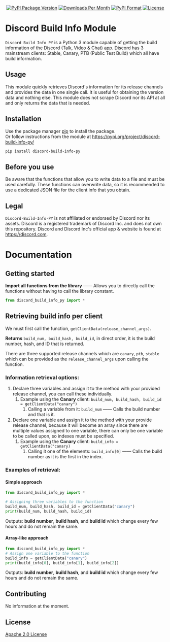 <div align="center">
  <p>
    <a href="https://pypi.org/project/discord-build-info-py/"><img src="https://img.shields.io/pypi/v/discord-build-info-py.svg" alt="PyPI Package Version" /></a>
    <a href="https://pypistats.org/packages/discord-build-info-py"><img src="https://img.shields.io/pypi/dm/discord-build-info-py?color=1" alt="Downloads Per Month" /></a>
    <a href="https://pypi.org/project/discord-build-info-py/"><img src="https://img.shields.io/pypi/format/discord-build-info-py.svg" alt="PyPI Format" /></a>
    <a href="LICENSE.md"><img src="https://img.shields.io/github/license/KaNguy/discord-build-info-py?color=007ace" alt="License" /></a>
  </p>
</div>

# Discord Build Info Module

`Discord Build Info PY` is a Python 3 module capable of getting the build information of the Discord (Talk, Video & Chat) app.
Discord has 3 mainstream clients: Stable, Canary, PTB (Public Test Build) which all have build information. 

## Usage
This module quickly retrieves Discord's information for its release channels and provides the data in one single call. It is useful for obtaining the version data and nothing else. This module does not scrape Discord nor its API at all and only returns the data that is needed.

## Installation

Use the package manager [pip](https://pip.pypa.io/en/stable/) to install the package.   
Or follow instructions from the module at https://pypi.org/project/discord-build-info-py/

```bash
pip install discord-build-info-py
```

## Before you use
Be aware that the functions that allow you to write data to a file and must be used carefully.
These functions can overwrite data, so it is recommended to use a dedicated JSON file for the client info that you obtain.

## Legal
`Discord-Build-Info-PY` is not affiliated or endorsed by Discord nor its assets.
Discord is a registered trademark of Discord Inc. and does not own this repository. Discord and Discord Inc's official app & website is found at https://discord.com.

# Documentation

## Getting started
**Import all functions from the library** —— Allows you to directly call the functions without having to call the library constant.
```python
from discord_build_info_py import *
```

## Retrieving build info per client
We must first call the function, `getClientData(release_channel_args)`. 

**Returns** `build_num, build_hash, build_id`, in direct order, it is the build number, hash, and ID that is returned.

There are three supported release channels which are `canary`, `ptb`, `stable` which can be provided as the `release_channel_args` upon calling the function.

### Information retrieval options: 
1. Declare three variables and assign it to the method with your provided release channel, you can call these individually. 
   1. Example using the **Canary** client: `build_num, build_hash, build_id = getClientData("canary")` 
      1. Calling a variable from it: `build_num` —— Calls the build number and that is it.
2. Declare one variable and assign it to the method with your provide release channel, because it will become an array since there are multiple values assigned to one variable, there can only be one variable to be called upon, so indexes must be specified. 
   1. Example using the **Canary** client: `build_info = getClientData("canary)`
      1. Calling it one of the elements: `build_info[0]` —— Calls the build number as it is the first in the index.
 

### Examples of retrieval:

#### Simple approach
```python
from discord_build_info_py import *

# Assigning three variables to the function 
build_num, build_hash, build_id = getClientData("canary")
print(build_num, build_hash, build_id) 
```
Outputs: **build number**, **build hash**, and **build id** which change every few hours and do not remain the same.  


#### Array-like approach
```python
from discord_build_info_py import *
# Assign one variable to the function
build_info = getClientData("canary")
print(build_info[0], build_info[1], build_info[2])
```
Outputs: **build number**, **build hash**, and **build id** which change every few hours and do not remain the same. 

## Contributing
No information at the moment.

## License
[Apache 2.0 License](LICENSE.md)
